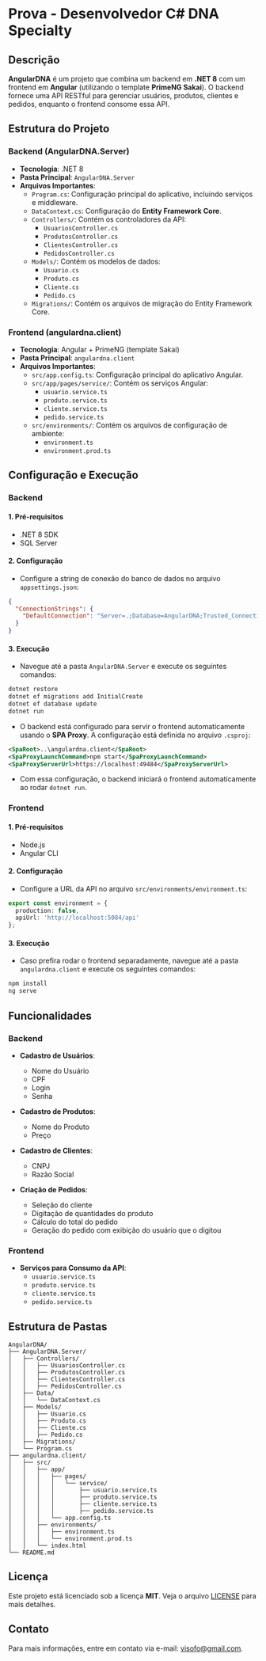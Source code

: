 # Prova - Desenvolvedor C# DNA Specialty

## Descrição

**AngularDNA** é um projeto que combina um backend em **.NET 8** com um frontend em **Angular** (utilizando o template **PrimeNG Sakai**). O backend fornece uma API RESTful para gerenciar usuários, produtos, clientes e pedidos, enquanto o frontend consome essa API.

## Estrutura do Projeto

### Backend (**AngularDNA.Server**)

- **Tecnologia**: .NET 8
- **Pasta Principal**: `AngularDNA.Server`
- **Arquivos Importantes**:
  - `Program.cs`: Configuração principal do aplicativo, incluindo serviços e middleware.
  - `DataContext.cs`: Configuração do **Entity Framework Core**.
  - `Controllers/`: Contém os controladores da API:
    - `UsuariosController.cs`
    - `ProdutosController.cs`
    - `ClientesController.cs`
    - `PedidosController.cs`
  - `Models/`: Contém os modelos de dados:
    - `Usuario.cs`
    - `Produto.cs`
    - `Cliente.cs`
    - `Pedido.cs`
  - `Migrations/`: Contém os arquivos de migração do Entity Framework Core.

### Frontend (**angulardna.client**)

- **Tecnologia**: Angular + PrimeNG (template Sakai)
- **Pasta Principal**: `angulardna.client`
- **Arquivos Importantes**:
  - `src/app.config.ts`: Configuração principal do aplicativo Angular.
  - `src/app/pages/service/`: Contém os serviços Angular:
    - `usuario.service.ts`
    - `produto.service.ts`
    - `cliente.service.ts`
    - `pedido.service.ts`
  - `src/environments/`: Contém os arquivos de configuração de ambiente:
    - `environment.ts`
    - `environment.prod.ts`

## Configuração e Execução

### Backend

#### 1. **Pré-requisitos**

- .NET 8 SDK
- SQL Server

#### 2. **Configuração**

- Configure a string de conexão do banco de dados no arquivo `appsettings.json`:

```json
{
  "ConnectionStrings": {
    "DefaultConnection": "Server=.;Database=AngularDNA;Trusted_Connection=True;"
  }
}
```

#### 3. **Execução**

- Navegue até a pasta `AngularDNA.Server` e execute os seguintes comandos:

```sh
dotnet restore
dotnet ef migrations add InitialCreate
dotnet ef database update
dotnet run
```

- O backend está configurado para servir o frontend automaticamente usando o **SPA Proxy**. A configuração está definida no arquivo `.csproj`:

```xml
<SpaRoot>..\angulardna.client</SpaRoot>
<SpaProxyLaunchCommand>npm start</SpaProxyLaunchCommand>
<SpaProxyServerUrl>https://localhost:49484</SpaProxyServerUrl>
```

- Com essa configuração, o backend iniciará o frontend automaticamente ao rodar `dotnet run`.

### Frontend

#### 1. **Pré-requisitos**

- Node.js
- Angular CLI

#### 2. **Configuração**

- Configure a URL da API no arquivo `src/environments/environment.ts`:

```typescript
export const environment = {
  production: false,
  apiUrl: 'http://localhost:5084/api'
};
```

#### 3. **Execução**

- Caso prefira rodar o frontend separadamente, navegue até a pasta `angulardna.client` e execute os seguintes comandos:

```sh
npm install
ng serve
```

## Funcionalidades

### Backend

- **Cadastro de Usuários**:

  - Nome do Usuário
  - CPF
  - Login
  - Senha

- **Cadastro de Produtos**:

  - Nome do Produto
  - Preço

- **Cadastro de Clientes**:

  - CNPJ
  - Razão Social

- **Criação de Pedidos**:

  - Seleção do cliente
  - Digitação de quantidades do produto
  - Cálculo do total do pedido
  - Geração do pedido com exibição do usuário que o digitou

### Frontend

- **Serviços para Consumo da API**:
  - `usuario.service.ts`
  - `produto.service.ts`
  - `cliente.service.ts`
  - `pedido.service.ts`

## Estrutura de Pastas

```
AngularDNA/
├── AngularDNA.Server/
│   ├── Controllers/
│   │   ├── UsuariosController.cs
│   │   ├── ProdutosController.cs
│   │   ├── ClientesController.cs
│   │   ├── PedidosController.cs
│   ├── Data/
│   │   └── DataContext.cs
│   ├── Models/
│   │   ├── Usuario.cs
│   │   ├── Produto.cs
│   │   ├── Cliente.cs
│   │   ├── Pedido.cs
│   ├── Migrations/
│   └── Program.cs
├── angulardna.client/
│   ├── src/
│   │   ├── app/
│   │   │   ├── pages/
│   │   │   │   └── service/
│   │   │   │       ├── usuario.service.ts
│   │   │   │       ├── produto.service.ts
│   │   │   │       ├── cliente.service.ts
│   │   │   │       ├── pedido.service.ts
│   │   │   └── app.config.ts
│   │   ├── environments/
│   │   │   ├── environment.ts
│   │   │   └── environment.prod.ts
│   │   └── index.html
└── README.md
```

## Licença

Este projeto está licenciado sob a licença **MIT**. Veja o arquivo [LICENSE](LICENSE) para mais detalhes.

## Contato

Para mais informações, entre em contato via e-mail: [visofo@gmail.com](mailto\:visofo@gmail.com).

